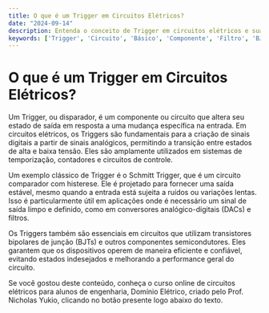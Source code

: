 ```yaml
---
title: O que é um Trigger em Circuitos Elétricos?
date: "2024-09-14"
description: Entenda o conceito de Trigger em circuitos elétricos e sua importância em aplicações práticas.
keywords: ['Trigger', 'Circuito', 'Básico', 'Componente', 'Filtro', 'BJT']
---
```


# O que é um Trigger em Circuitos Elétricos?

Um Trigger, ou disparador, é um componente ou circuito que altera seu estado de saída em resposta a uma mudança específica na entrada. Em circuitos elétricos, os Triggers são fundamentais para a criação de sinais digitais a partir de sinais analógicos, permitindo a transição entre estados de alta e baixa tensão. Eles são amplamente utilizados em sistemas de temporização, contadores e circuitos de controle.

Um exemplo clássico de Trigger é o Schmitt Trigger, que é um circuito comparador com histerese. Ele é projetado para fornecer uma saída estável, mesmo quando a entrada está sujeita a ruídos ou variações lentas. Isso é particularmente útil em aplicações onde é necessário um sinal de saída limpo e definido, como em conversores analógico-digitais (DACs) e filtros.

Os Triggers também são essenciais em circuitos que utilizam transistores bipolares de junção (BJTs) e outros componentes semicondutores. Eles garantem que os dispositivos operem de maneira eficiente e confiável, evitando estados indesejados e melhorando a performance geral do circuito.

Se você gostou deste conteúdo, conheça o curso online de circuitos elétricos para alunos de engenharia, Domínio Elétrico, criado pelo Prof. Nicholas Yukio, clicando no botão presente logo abaixo do texto.